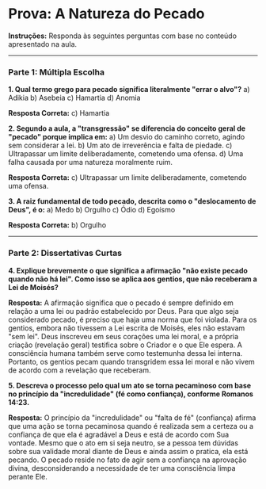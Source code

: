 # Prova: A Natureza do Pecado

**Instruções:** Responda às seguintes perguntas com base no conteúdo apresentado na aula.

---

### Parte 1: Múltipla Escolha

**1. Qual termo grego para pecado significa literalmente "errar o alvo"?**
a) Adikia
b) Asebeia
c) Hamartia
d) Anomia

**Resposta Correta:** c) Hamartia

**2. Segundo a aula, a "transgressão" se diferencia do conceito geral de "pecado" porque implica em:**
a) Um desvio do caminho correto, agindo sem considerar a lei.
b) Um ato de irreverência e falta de piedade.
c) Ultrapassar um limite deliberadamente, cometendo uma ofensa.
d) Uma falha causada por uma natureza moralmente ruim.

**Resposta Correta:** c) Ultrapassar um limite deliberadamente, cometendo uma ofensa.

**3. A raiz fundamental de todo pecado, descrita como o "deslocamento de Deus", é o:**
a) Medo
b) Orgulho
c) Ódio
d) Egoísmo

**Resposta Correta:** b) Orgulho

---

### Parte 2: Dissertativas Curtas

**4. Explique brevemente o que significa a afirmação "não existe pecado quando não há lei". Como isso se aplica aos gentios, que não receberam a Lei de Moisés?**

**Resposta:** A afirmação significa que o pecado é sempre definido em relação a uma lei ou padrão estabelecido por Deus. Para que algo seja considerado pecado, é preciso que haja uma norma que foi violada. Para os gentios, embora não tivessem a Lei escrita de Moisés, eles não estavam "sem lei". Deus inscreveu em seus corações uma lei moral, e a própria criação (revelação geral) testifica sobre o Criador e o que Ele espera. A consciência humana também serve como testemunha dessa lei interna. Portanto, os gentios pecam quando transgridem essa lei moral e não vivem de acordo com a revelação que receberam.

**5. Descreva o processo pelo qual um ato se torna pecaminoso com base no princípio da "incredulidade" (fé como confiança), conforme Romanos 14:23.**

**Resposta:** O princípio da "incredulidade" ou "falta de fé" (confiança) afirma que uma ação se torna pecaminosa quando é realizada sem a certeza ou a confiança de que ela é agradável a Deus e está de acordo com Sua vontade. Mesmo que o ato em si seja neutro, se a pessoa tem dúvidas sobre sua validade moral diante de Deus e ainda assim o pratica, ela está pecando. O pecado reside no fato de agir sem a confiança na aprovação divina, desconsiderando a necessidade de ter uma consciência limpa perante Ele. 